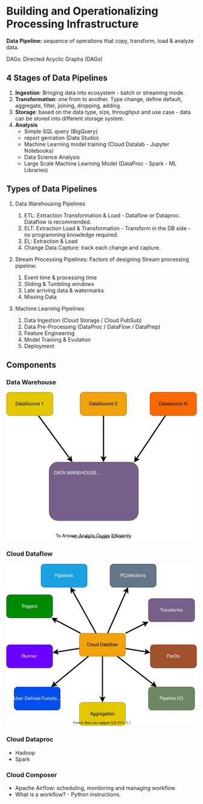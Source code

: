 # Building and Operationalizing Processing Infrastructure

__Data Pipeline:__ sequence of operations that copy, transform, load & analyze data.

DAGs: Directed Acyclic Graphs (DAGs)

## 4 Stages of Data Pipelines

1. __Ingestion__: Bringing data into ecosystem - batch or streaming mode.
2. __Transformation__: one from to another. Type change, define default, aggregate, filter, joining, dropping, adding.
3. __Storage__: based on the data type, size, throughput and use case - data can be stored into different storage system.
4. __Analysis__
   - Simple SQL query (BigQuery)
   - report genration (Data Studio)
   - Machine Learning model training (Cloud Datalab - Jupyter Notebooks)
   - Data Science Analysis
   - Large Scale Machine Learning Model (DataProc - Spark - ML Libraries)

## Types of Data Pipelines

1. Data Warehousing Pipelines
   1. ETL: Extraction Transformation & Load - Dataflow or Dataproc. Dataflow is recommended.
   2. ELT: Extraction Load & Transformation - Transform in the DB side - no programming knowledge required.
   3. EL: Extraction & Load
   4. Change Data Capture: track each change and capture.

2. Stream Processing Pipelines: Factors of designing Stream processing pipeline:
   1. Event time & processing time
   2. Sliding & Tumbling windows
   3. Late arriving data & watermarks
   4. Missing Data

3. Machine Learning Pipelines
   1. Data Ingestion (Cloud Storage / Cloud PubSub)
   2. Data Pre-Processing (DataProc / DataFlow / DataPrep)
   3. Feature Engineering
   4. Model Training & Evulation
   5. Deployment

## Components

### Data Warehouse

![warehouse](res/warehouse.svg)

### Cloud Dataflow

![dataflow](res/dataflow.svg)

### Cloud Dataproc

- Hadoop
- Spark

### Cloud Composer

- Apache Airflow: scheduling, monitoring and managing workflow.
- What is a workflow? - Python instructions.
